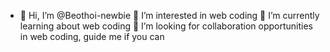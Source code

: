 - 👋 Hi, I’m @Beothoi-newbie
👀 I’m interested in web coding
🌱 I’m currently learning about web coding
💞️ I’m looking for collaboration opportunities in web coding, guide me if you can
<!---
truongsondong98/truongsondong98 is a ✨ special ✨ repository because its `README.md` (this file) appears on your GitHub profile.
You can click the Preview link to take a look at your changes.
--->
